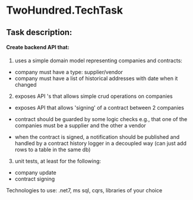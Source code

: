 # TwoHundred.TechTask

## Task description:

#### Create backend API that:

 1. uses a simple domain model representing companies and contracts:

- company must have a type: supplier/vendor
- company must have a list of historical addresses with date when it changed

2. exposes API 's that allows simple crud operations on companies

- exposes API that allows 'signing' of a contract between 2 companies

- contract should be guarded by some logic checks e.g., that one of the companies must be a supplier and the other a vendor

- when the contract is signed, a notification should be published and handled by a contract history logger in a decoupled way (can just add rows to a table in the same db)

3. unit tests, at least for the following:
- company update
- contract signing

Technologies to use: .net7, ms sql, cqrs, libraries of your choice
